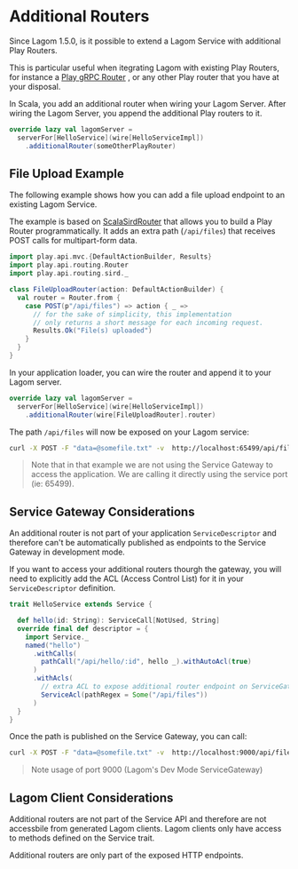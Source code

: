 # Additional Routers

Since Lagom 1.5.0, is it possible to extend a Lagom Service with additional Play Routers. 

This is particular useful when itegrating Lagom with existing Play Routers, for instance a [Play gRPC Router](https://developer.lightbend.com/docs/play-grpc/0.5.0/lagom/serving-grpc.html) , or any other Play router that you have at your disposal.

In Scala, you add an additional router when wiring your Lagom Server. After wiring the Lagom Server, you append the additional Play routers to it. 

```scala
override lazy val lagomServer =
  serverFor[HelloService](wire[HelloServiceImpl])
    .additionalRouter(someOtherPlayRouter)
```




## File Upload Example

The following example shows how you can add a file upload endpoint to an existing Lagom Service. 

The example is based on [ScalaSirdRouter](https://www.playframework.com/documentation/2.7.x/ScalaSirdRouter) that allows you to build a Play Router programmatically. It adds an extra path (`/api/files`) that receives POST calls for multipart-form data. 

```scala
import play.api.mvc.{DefaultActionBuilder, Results}
import play.api.routing.Router
import play.api.routing.sird._

class FileUploadRouter(action: DefaultActionBuilder) {
  val router = Router.from {
    case POST(p"/api/files") => action { _ =>
      // for the sake of simplicity, this implementation 
      // only returns a short message for each incoming request. 
      Results.Ok("File(s) uploaded")
    }
  }
}
```

In your application loader, you can wire the router and append it to your Lagom server.

```scala
override lazy val lagomServer =
  serverFor[HelloService](wire[HelloServiceImpl])
    .additionalRouter(wire[FileUploadRouter].router)
```

The path `/api/files` will now be exposed on your Lagom service:

```bash
curl -X POST -F "data=@somefile.txt" -v  http://localhost:65499/api/files
```

> Note that in that example we are not using the Service Gateway to access the application. We are calling it directly using the service port (ie: 65499).

## Service Gateway Considerations

An additional router is not part of your application `ServiceDescriptor` and therefore can't be automatically published as endpoints to the Service Gateway in development mode. 

If you want to access your additional routers thourgh the gateway, you will need to explicitly add the ACL (Access Control List) for it in your `ServiceDescriptor` definition.

```scala
trait HelloService extends Service {

  def hello(id: String): ServiceCall[NotUsed, String]
  override final def descriptor = {
    import Service._
    named("hello")
      .withCalls(
        pathCall("/api/hello/:id", hello _).withAutoAcl(true)
      )
      .withAcls(
        // extra ACL to expose additional router endpoint on ServiceGateway  
        ServiceAcl(pathRegex = Some("/api/files"))
      )
  }
}
```

Once the path is published on the Service Gateway, you can call: 

```bash
curl -X POST -F "data=@somefile.txt" -v  http://localhost:9000/api/files
```

> Note usage of port 9000 (Lagom's Dev Mode ServiceGateway)

## Lagom Client Considerations

Additional routers are not part of the Service API and therefore are not accessbile from generated Lagom clients. Lagom clients only have access to methods defined on the Service trait. 

Additional routers are only part of the exposed HTTP endpoints.

 



